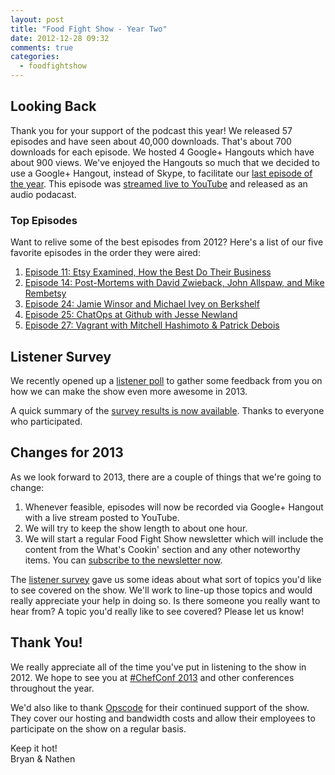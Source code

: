 ```yaml
---
layout: post
title: "Food Fight Show - Year Two"
date: 2012-12-28 09:32
comments: true
categories: 
  - foodfightshow
---
```


Looking Back
------------

Thank you for your support of the podcast this year!  We released 57
episodes and have seen about 40,000 downloads.  That's about 700 downloads
for each episode.  We hosted 4 Google+ Hangouts which have about 900
views.  We've enjoyed the Hangouts so much that we decided to use a Google+
Hangout, instead of Skype, to facilitate our [last episode of the year](http://foodfightshow.org/2012/12/ops-school-and-training-sysadmins.html).
This episode was [streamed live to YouTube](http://www.youtube.com/watch?v=zpbr8F2RGBs) 
and released as an audio podacast.

### Top Episodes

Want to relive some of the best episodes from 2012?  Here's a list of our
five favorite episodes in the order they were aired:

1. [Episode 11: Etsy Examined, How the Best Do Their
Business](http://foodfightshow.org/2012/05/episode-11-etsy-examined-how-best-do.html)
1. [Episode 14: Post-Mortems with David Zwieback, John Allspaw, and Mike
Rembetsy](http://foodfightshow.org/2012/05/episode-14-live-post-mortem-with-david.html) 
1. [Episode 24: Jamie Winsor and Michael Ivey on
Berkshelf](http://foodfightshow.org/2012/08/jamie-winsor-and-michael-ivey-skool-us-on-berkshelf.html)
1. [Episode 25: ChatOps at Github with Jesse
Newland](http://foodfightshow.org/2012/08/chatops-at-github-with-jesse-newland.html)
1. [Episode 27: Vagrant with Mitchell Hashimoto & Patrick
Debois](http://foodfightshow.org/2012/09/vagrant.html)

Listener Survey
---------------
We recently opened up a [listener poll](http://bit.ly/ffssurvey) to gather
some feedback from you on how we can make the show even more awesome in
2013.

A quick summary of the [survey results is now available](https://s3.amazonaws.com/foodfightshow/Survey+Results.pdf).
Thanks to everyone who participated.

Changes for 2013
----------------

As we look forward to 2013, there are a couple of things that we're going
to change:

1.  Whenever feasible, episodes will now be recorded via Google+ Hangout
with a live stream posted to YouTube.
1.  We will try to keep the show length to about one hour.
1.  We will start a regular Food Fight Show newsletter which will include
the content from the What's Cookin' section and any other noteworthy items.
You can [subscribe to the newsletter now](http://bit.ly/ffsmail).

The [listener survey](https://s3.amazonaws.com/foodfightshow/Survey+Results.pdf) 
gave us some ideas about what sort of topics you'd like to see covered on 
the show.  We'll work to line-up those topics and would really appreciate 
your help in doing so.  Is there someone you really want to hear from?  A 
topic you'd really like to see covered?  Please let us know!


Thank You!
---------

We really appreciate all of the time you've put in listening to the show in
2012.  We hope to see you at [#ChefConf 2013](http://chefconf.opscode.com)
and other conferences throughout the year.

We'd also like to thank [Opscode](http://www.opscode.com) for their
continued support of the show.  They cover our hosting and bandwidth costs
and allow their employees to participate on the show on a regular basis.

Keep it hot!  
Bryan &amp; Nathen





